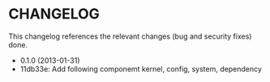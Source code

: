 CHANGELOG
=========

This changelog references the relevant changes (bug and security fixes) done.

* 0.1.0 (2013-01-31)
 * 11db33e: Add following componemt kernel, config, system, dependency

